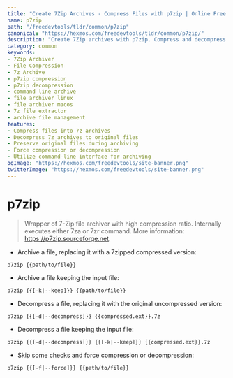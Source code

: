 ```yaml
---
title: "Create 7Zip Archives - Compress Files with p7zip | Online Free DevTools by Hexmos"
name: p7zip
path: "/freedevtools/tldr/common/p7zip"
canonical: "https://hexmos.com/freedevtools/tldr/common/p7zip/"
description: "Create 7Zip archives with p7zip. Compress and decompress files using the command line archiver. Free online tool, no registration required."
category: common
keywords:
- 7Zip Archiver
- File Compression
- 7z Archive
- p7zip compression
- p7zip decompression
- command line archive
- file archiver linux
- file archiver macos
- 7z file extractor
- archive file management
features:
- Compress files into 7z archives
- Decompress 7z archives to original files
- Preserve original files during archiving
- Force compression or decompression
- Utilize command-line interface for archiving
ogImage: "https://hexmos.com/freedevtools/site-banner.png"
twitterImage: "https://hexmos.com/freedevtools/site-banner.png"
---
```


# p7zip

> Wrapper of 7-Zip file archiver with high compression ratio.
> Internally executes either 7za or 7zr command.
> More information: <https://p7zip.sourceforge.net>.

- Archive a file, replacing it with a 7zipped compressed version:

`p7zip {{path/to/file}}`

- Archive a file keeping the input file:

`p7zip {{[-k|--keep]}} {{path/to/file}}`

- Decompress a file, replacing it with the original uncompressed version:

`p7zip {{[-d|--decompress]}} {{compressed.ext}}.7z`

- Decompress a file keeping the input file:

`p7zip {{[-d|--decompress]}} {{[-k|--keep]}} {{compressed.ext}}.7z`

- Skip some checks and force compression or decompression:

`p7zip {{[-f|--force]}} {{path/to/file}}`
